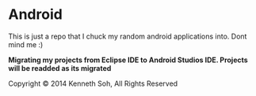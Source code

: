 Android
=======

This is just a repo that I chuck my random android applications into. Dont mind me :)

**Migrating my projects from Eclipse IDE to Android Studios IDE. Projects will be readded as its migrated**

Copyright © 2014 Kenneth Soh, All Rights Reserved
